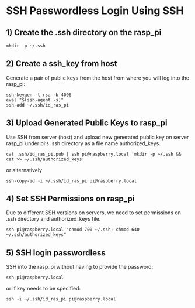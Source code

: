 # SSH Passwordless Login Using SSH

## 1) Create the .ssh directory on the rasp_pi

    mkdir -p ~/.ssh

## 2) Create a ssh_key from host

Generate a pair of public keys from the host from where you will log into the rasp_pi:

    ssh-keygen -t rsa -b 4096
    eval "$(ssh-agent -s)"
    ssh-add ~/.ssh/id_ras_pi

## 3) Upload Generated Public Keys to rasp_pi

Use SSH from server (host) and upload new generated public key on server rasp_pi under pi‘s .ssh directory as a file name authorized_keys.

    cat .ssh/id_ras_pi.pub | ssh pi@raspberry.local 'mkdir -p ~/.ssh && cat >> ~/.ssh/authorized_keys'

or alternatively 

    ssh-copy-id -i ~/.ssh/id_ras_pi pi@raspberry.local

## 4) Set SSH Permissions on rasp_pi

Due to different SSH versions on servers, we need to set permissions on .ssh directory and authorized_keys file.

    ssh pi@raspberry.local "chmod 700 ~/.ssh; chmod 640 ~/.ssh/authorized_keys"

## 5) SSH login passwordless

SSH into the rasp_pi without having to provide the password:

    ssh pi@raspberry.local

or if key needs to be specified:

    ssh -i ~/.ssh/id_ras_pi pi@raspberry.local